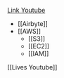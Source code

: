 
[Link Youtube](https://www.youtube.com/watch?v=4hQroajva0s)

- [[Airbyte]]
- [[AWS]]
	- [[S3]]
	- [[EC2]]
	- [[IAM]]


[[Lives Youtube]]